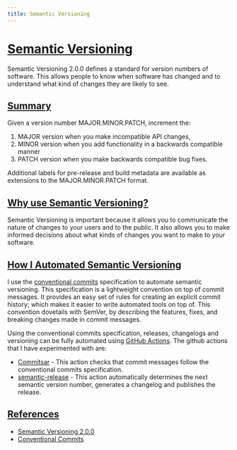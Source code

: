 ```yaml
---
title: Semantic Versioning
---
```


# [Semantic Versioning](https://semver.org/)

Semantic Versioning 2.0.0 defines a standard for version numbers of software. This allows people to know when software has changed and to understand what kind of changes they are likely to see.

## [Summary](#summary)

Given a version number MAJOR.MINOR.PATCH, increment the:

1. MAJOR version when you make incompatible API changes,
2. MINOR version when you add functionality in a backwards compatible manner
3. PATCH version when you make backwards compatible bug fixes.

Additional labels for pre-release and build metadata are available as extensions to the MAJOR.MINOR.PATCH format.

## [Why use Semantic Versioning?](#why-use-semantic-versioning)

Semantic Versioning is important because it allows you to communicate the nature of changes to your users and to the public. It also allows you to make informed decisions about what kinds of changes you want to make to your software.

## [How I Automated Semantic Versioning](#how-i-automated-semantic-versioning)

I use the [conventional commits](/git/conventional-commits) specification to automate semantic versioning. This specification is a lightweight convention on top of commit messages. It provides an easy set of rules for creating an explicit commit history; which makes it easier to write automated tools on top of. This convention dovetails with SemVer, by describing the features, fixes, and breaking changes made in commit messages.

Using the conventional commits specification, releases, changelogs and versioning can be fully automated using [GitHub Actions](/git/github/actions). The github actions that I have experimented with are:

- [Commitsar](https://github.com/marketplace/actions/commitsar-action) - This action checks that commit messages follow the conventional commits specification.
- [semantic-release](https://github.com/semantic-release/semantic-release) - This action automatically determines the next semantic version number, generates a changelog and publishes the release.

## [References](#references)

- [Semantic Versioning 2.0.0](https://semver.org/)
- [Conventional Commits](/git/conventional-commits)
